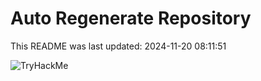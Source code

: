 # Auto Regenerate Repository

This README was last updated: 2024-11-20 08:11:51

 ![TryHackMe](https://tryhackme.com/badge/533634)